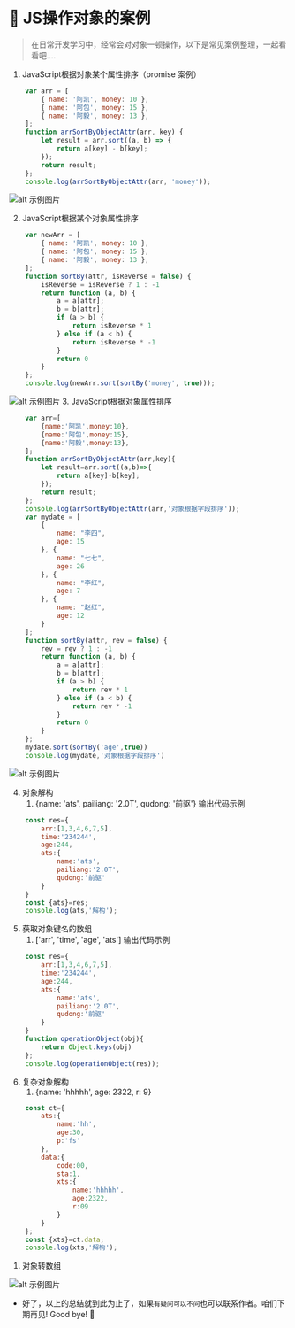 # :frog: JS操作对象的案例



>在日常开发学习中，经常会对对象一顿操作，以下是常见案例整理，一起看看吧....

1. JavaScript根据对象某个属性排序（promise 案例）

```javascript
    var arr = [
        { name: '阿凯', money: 10 },
        { name: '阿包', money: 15 },
        { name: '阿毅', money: 13 },
    ];
    function arrSortByObjectAttr(arr, key) {
        let result = arr.sort((a, b) => {
            return a[key] - b[key];
        });
        return result;
    };
    console.log(arrSortByObjectAttr(arr, 'money'));


```
![alt 示例图片](/img/study/javascript/JS操作对象的案例/JS对象某个属性排序.jpg)

2. JavaScript根据某个对象属性排序
```javascript
    var newArr = [
        { name: '阿凯', money: 10 },
        { name: '阿包', money: 15 },
        { name: '阿毅', money: 13 },
    ];
    function sortBy(attr, isReverse = false) {
        isReverse = isReverse ? 1 : -1
        return function (a, b) {
            a = a[attr];
            b = b[attr];
            if (a > b) {
                return isReverse * 1
            } else if (a < b) {
                return isReverse * -1
            }
            return 0
        }
    };
    console.log(newArr.sort(sortBy('money', true)));
```
![alt 示例图片](/img/study/javascript/JS操作对象的案例/JS根据某个对象属性排序二.jpg)
3. JavaScript根据对象属性排序 
```javascript
    var arr=[
        {name:'阿凯',money:10},
        {name:'阿包',money:15},
        {name:'阿毅',money:13},
    ];
    function arrSortByObjectAttr(arr,key){
        let result=arr.sort((a,b)=>{
            return a[key]-b[key];
        });
        return result;
    };
    console.log(arrSortByObjectAttr(arr,'对象根据字段排序'));
    var mydate = [
        {
            name: "李四",
            age: 15
        }, {
            name: "七七",
            age: 26
        }, {
            name: "李红",
            age: 7
        }, {
            name: "赵红",
            age: 12
        }
    ];
    function sortBy(attr, rev = false) {
        rev = rev ? 1 : -1
        return function (a, b) {
            a = a[attr];
            b = b[attr];
            if (a > b) {
                return rev * 1
            } else if (a < b) {
                return rev * -1
            }
            return 0
        }
    };
    mydate.sort(sortBy('age',true))
    console.log(mydate,'对象根据字段排序')
```
![alt 示例图片](/img/study/javascript/JS操作对象的案例/JS根据某个对象属性排序三.jpg)

4. 对象解构 
   1. {name: 'ats', pailiang: '2.0T', qudong: '前驱'} 输出代码示例
```javascript
    const res={
        arr:[1,3,4,6,7,5],
        time:'234244',
        age:244,
        ats:{
            name:'ats',
            pailiang:'2.0T',
            qudong:'前驱'
        }
    }
    const {ats}=res;
    console.log(ats,'解构');
```
5. 获取对象键名的数组
   1. ['arr', 'time', 'age', 'ats'] 输出代码示例
```javascript
    const res={
        arr:[1,3,4,6,7,5],
        time:'234244',
        age:244,
        ats:{
            name:'ats',
            pailiang:'2.0T',
            qudong:'前驱'
        }
    }
    function operationObject(obj){
        return Object.keys(obj)
    };
    console.log(operationObject(res));
```
6. 复杂对象解构
    1. {name: 'hhhhh', age: 2322, r: 9}
```javascript
    const ct={
        ats:{
            name:'hh',
            age:30,
            p:'fs'
        },
        data:{
            code:00,
            sta:1,
            xts:{
                name:'hhhhh',
                age:2322,
                r:09
            }
        }
    };
    const {xts}=ct.data;
    console.log(xts,'解构');
```

1. 对象转数组
   
![alt 示例图片](/img/study/javascript/JS操作对象的案例/对象转数组.jpg)
   


* 好了，以上的总结就到此为止了，如果`有疑问可以不问`也可以联系作者。咱们下期再见! Good bye! 🌸